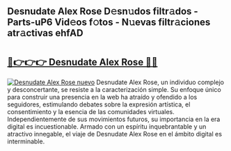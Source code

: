 ## Desnudate Alex Rose D𝚎sn𝚞dos filtr𝚊dos - Parts-uP6 Vid𝚎os f𝚘tos - N𝚞evas filtr𝚊ciones atr𝚊ctivas ehfAD

# <h2><a href="http://mb1yxf.tromn.icu/?c=Desnudate+Alex+Rose">🔗👉👉👉 Desnudate Alex Rose 🔗🔗</a></h2>

[![Desnudate Alex Rose nuevo](https://i.imgur.com/pEAQMta.gif)](http://mb1yxf.tromn.icu/?c=Desnudate+Alex+Rose)
Desnudate Alex Rose, un individuo complejo y desconcertante, se resiste a la caracterización simple. Su enfoque único para construir una presencia en la web ha atraído y ofendido a los seguidores, estimulando debates sobre la expresión artística, el consentimiento y la esencia de las comunidades virtuales. Independientemente de sus movimientos futuros, su importancia en la era digital es incuestionable. Armado con un espíritu inquebrantable y un atractivo innegable, el viaje de Desnudate Alex Rose en el ámbito digital es interminable.
